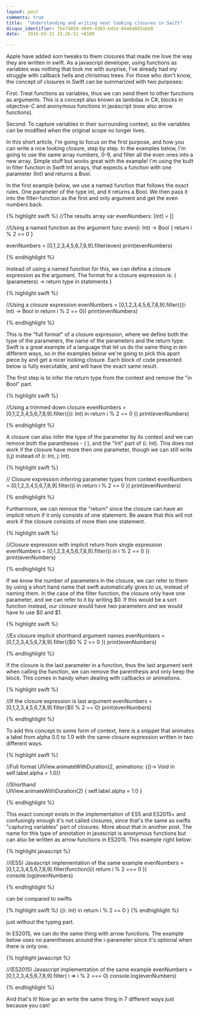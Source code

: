 ```yaml
---
layout: post
comments: true
title:  "Understanding and writing neat looking closures in Swift"
disqus_identifier: fbe74050-d949-4303-bd2e-04464682ab60
date:   2016-03-21 15:26:51 +0100

---
```


Apple have added som tweaks to them closures that made me love the way they are written in swift. 
As a javascript developer, using functions as variables was nothing that took me with surprise, I've already had my struggle with callback hells and christmas trees.
For those who don't know, the concept of closures in Swift can be summarized with two purposes:

First:
Treat functions as variables, thus we can send them to other functions as arguments. This is a concept also known as lambdas in C#, blocks in objective-C and anonymous functions in javascript
(now also arrow functions).

Second:
To capture variables in their surrounding context, so the variables can be modified when the original scope no longer lives.

In this short article, I'm going to focus on the first purpose, and how you can write a nice looking closure, step by step.
In the examples below, I'm going to use the same array numbers, 0-9, and filter all the even ones into a new array. Simple stuff but works great with the example!
I'm using the built in filter function in Swift Int arrays, that expects a function with one parameter (Int) and returns a Bool.

In the first example below, we use a named function that follows the exact rules. One parameter of the type int, and it returns a Bool. 
We then pass it into the filter-function as the first and only argument and get the even numbers back.

{% highlight swift %}
//The results array
var evenNumbers: [Int] = []

//Using a named function as the argument
func even(i: Int) -> Bool {
    return i % 2 == 0
}

evenNumbers = [0,1,2,3,4,5,6,7,8,9].filter(even)
print(evenNumbers)

{% endhighlight %}

Instead of using a named function for this, we can define a closure expression as the argument.
The format for a closure expression is:
{ (parameters) -> return type in
    statements
}


{% highlight swift %}

//Using a closure expression
evenNumbers = [0,1,2,3,4,5,6,7,8,9].filter({(i: Int) -> Bool in return i % 2 == 0})
print(evenNumbers)

{% endhighlight %}

This is the "full format" of a closure expression, where we define both the type of the parameters,
the name of the parameters and the return type. Swift is a great example of a language that let us do
the same thing in ten different ways, so in the examples below we're going to pick this apart piece by 
and get a nicer looking closure. Each block of code presented below is fully executable, and will have the exact same result.

The first step is to infer the return type from the context and remove the "in Bool" part.

{% highlight swift %}

//Using a trimmed down closure
evenNumbers = [0,1,2,3,4,5,6,7,8,9].filter({(i: Int) in return i % 2 == 0 })
print(evenNumbers)

{% endhighlight %}

A closure can also infer the type of the parameter by its context and we can remove both the parantheses - ( ), and the "Int" part of 
(i: Int). This does not work if the closure have more then one parameter, though we can still write (i,j) instead of (i: Int, j: Int).

{% highlight swift %}

// Closure expression inferring parameter types from context
evenNumbers = [0,1,2,3,4,5,6,7,8,9].filter({i in return i % 2 == 0 })
print(evenNumbers)

{% endhighlight %}

Furthermore, we can remove the "return" since the closure can have an implicit return if it only consists of one statement. 
Be aware that this will not work if the closure consists of more then one statement.

{% highlight swift %}

//Closure expression with implicit return from single expression
evenNumbers = [0,1,2,3,4,5,6,7,8,9].filter({i in  i % 2 == 0 })
print(evenNumbers)

{% endhighlight %}

If we know the number of parameters in the closure, we can refer to them by using a short hand name that swift automatically gives to us, instead of naming them.
In the case of the filter function, the closure only have one parameter, and we can refer to it by writing $0. If this would be
a sort function instead, our closure would have two parameters and we would have to use $0 and $1.

{% highlight swift %}

//Ex closure implicit shorthand argument names
evenNumbers = [0,1,2,3,4,5,6,7,8,9].filter({$0 % 2 == 0 })
print(evenNumbers)

{% endhighlight %}

If the closure is the last parameter in a function, thus the last argument sent when calling the function, we can remove the parenthesis and only keep the block.
This comes in handy when dealing with callbacks or animations.

{% highlight swift %}

//If the closure expression is last argument
evenNumbers = [0,1,2,3,4,5,6,7,8,9].filter{$0 % 2 == 0}
print(evenNumbers)

{% endhighlight %}

To add this concept to some form of context, here is a snippet that animates a label from alpha 0.0 to 1.0 with the same closure expression written in two different ways.

{% highlight swift %}

 //Full format
 UIView.animateWithDuration(2, animations: {()-> Void in self.label.alpha = 1.0})
  
 //Shorthand       
 UIView.animateWithDuration(2) { self.label.alpha = 1.0 } 
 
{% endhighlight %}

This exact concept exists in the implementation of ES5 and ES2015+ and confusingly enough it's not called closures, since that's the same as swifts "capturing variables" part of closures.
More about that in another post. The name for this type of annotation in javascript is anonymous functions but can also be written as arrow functions in ES2015.
This example right below:

{% highlight javascript %}

//(ES5) Javascript implementation of the same example
evenNumbers = [0,1,2,3,4,5,6,7,8,9].filter(function(i){ return i % 2 === 0 })
console.log(evenNumbers)

{% endhighlight %}

 
 can be compared to swifts 
 
 {% highlight swift %} 
 {(i: Int) in return i % 2 == 0 } 
 {% endhighlight %} 
 
 just without the typing part.
 
 In ES2015, we can do the same thing with arrow functions. The example below uses no parentheses around the i-parameter since it's optional when there is only one.


{% highlight javascript %}


//(ES2015) Javascript implementation of the same example
evenNumbers = [0,1,2,3,4,5,6,7,8,9].filter( i =>  i % 2 === 0)
console.log(evenNumbers)

{% endhighlight %}

And that's it! Now go an write the same thing in 7 different ways just because you can!

